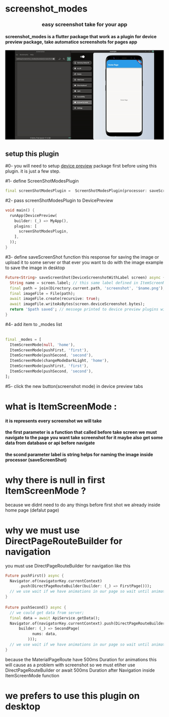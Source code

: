 # screenshot_modes

<h3 align="center">easy screenshot take for your app</h3>


<h4>screenshot_modes is a flutter package that work as a plugin for device preview package, take automatice screenshots for pages app  </h4>



<p align="center">
  <img src="https://raw.githubusercontent.com/Ali1Ammar/screenshot_modes/main/screenshot_modes.gif" alt="screenshot modes for Flutter gif" />
</p>


## setup this plugin 

#0- you will need to setup [device preview](https://pub.dev/packages/device_preview') package first before using this plugin. it is just a few step.

#1-  define ScreenShotModesPlugin
```dart
final screenShotModesPlugin =  ScreenShotModesPlugin(processor: saveScreenShot, modes: _modes );
```


#2- pass screenShotModesPlugin to DevicePreview

```dart
void main() {
  runApp(DevicePreview(
    builder: (_) => MyApp(),
    plugins: [
      screenShotModesPlugin,
    ],
  ));
}
```



#3- define saveScreenShot function  this response for saving the image or upload it to some server or that ever you want to do with the image example to save the image in desktop 


```dart
Future<String> saveScreenShot(DeviceScreenshotWithLabel screen) async {
  String name = screen.label; // this same label defined in ItemScreenMode 
  final path = join(Directory.current.path, 'screenshot', '$name.png');
  final imageFile = File(path);
  await imageFile.create(recursive: true);
  await imageFile.writeAsBytes(screen.deviceScreenshot.bytes);
  return '$path saved'; // messege printed to device preview plugins windwos;
}
```

#4- add item to _modes list 


```dart

final _modes = [
  ItemScreenMode(null, 'home'),
  ItemScreenMode(pushFirst, 'first'),
  ItemScreenMode(pushSecond, 'second'),
  ItemScreenMode(changeModeDarkLight, 'home'),
  ItemScreenMode(pushFirst, 'first'),
  ItemScreenMode(pushSecond, 'second'),
];

```

#5- click the new button(screenshot mode) in device preview tabs 

# what is ItemScreenMode : 
<h4>it is represents every screenshot we will take </h4>

<h4>
the first parameter is a function that called before take screen 
we must navigate to the page you want take screenshot for it
maybe also get some data from database or api before navigate 
</h4>

<h4>
the scond parameter label is string helps for naming the image inside  processor (saveScreenShot) 
</h4>



# why there is null in first ItemScreenMode ?

because we didnt need to do any things before first shot we already inside home page (defalut page)

# why we must use DirectPageRouteBuilder for navigation

you must use DirectPageRouteBuilder for navigation like this

```dart
Future pushFirst() async {
  Navigator.of(navigatorKey.currentContext)
      .push(DirectPageRouteBuilder(builder: (_) => FirstPage()));
  // we use wait if we have animations in our page so wait until animation end then take screenshot;
}

Future pushSecond() async {
  // we could get data from server;
  final data = await ApiService.getData();
  Navigator.of(navigatorKey.currentContext).push(DirectPageRouteBuilder(
      builder: (_) => SecondPage(
            nums: data,
          )));
  // we use wait if we have animations in our page so wait until animation end then take screenshot;
}

```


because the MaterialPageRoute have 500ms Duration for animations 
this will cause as a problem with screenshot 
so we must etiher use DirectPageRouteBuilder or await 500ms Duration after Navigation inside ItemScreenMode function


# we prefers to use this plugin on desktop 

